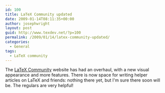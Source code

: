 ```yaml
---
id: 100
title: LaTeX Community updated
date: 2009-01-14T08:11:35+00:00
author: josephwright
layout: post
guid: http://www.texdev.net/?p=100
permalink: /2009/01/14/latex-community-updated/
categories:
  - General
tags:
  - LaTeX community
---
```

The <a href="http://www.latex-community.org">LaTeX Community</a> website has had an overhaul, with a new visual appearance and more features.  There is now space for writing helper articles on LaTeX and friends: nothing there yet, but I'm sure there soon will be. The regulars are very helpful!